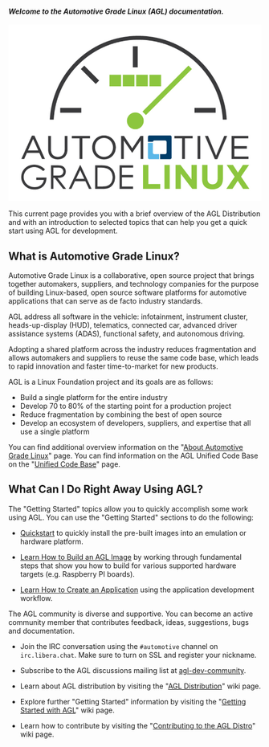 #### *Welcome to the Automotive Grade Linux (AGL) documentation.*

![AGL](img/agl.png)

This current page provides you with a brief overview of the AGL Distribution
and with an introduction to selected topics that can help
you get a quick start using AGL for development.

What is Automotive Grade Linux?
-------------------------------

Automotive Grade Linux is a collaborative, open source project
that brings together automakers, suppliers, and technology companies
for the purpose of building Linux-based, open source software platforms
for automotive applications that can serve as de facto industry
standards.

AGL address all software in the vehicle: infotainment,
instrument cluster, heads-up-display (HUD), telematics, connected car,
advanced driver assistance systems (ADAS), functional
safety, and autonomous driving.

Adopting a shared platform across the industry reduces fragmentation
and allows automakers and suppliers to reuse the same code base, which
leads to rapid innovation and faster time-to-market for new products.

AGL is a Linux Foundation project and its goals are as follows:

* Build a single platform for the entire industry
* Develop 70 to 80% of the starting point for a production project
* Reduce fragmentation by combining the best of open source
* Develop an ecosystem of developers, suppliers, and expertise
  that all use a single platform

You can find additional overview information on the
"[About Automotive Grade Linux](https://www.automotivelinux.org/about)" page.
You can find information on the AGL Unified Code Base on the
"[Unified Code Base](https://www.automotivelinux.org/software/unified-code-base)"
page.

What Can I Do Right Away Using AGL?
-----------------------------------

The "Getting Started" topics allow you to quickly accomplish some work using
AGL.
You can use the "Getting Started" sections to do the following:

* [Quickstart](./0_Getting_Started/1_Quickstart/Using_Ready_Made_Images.md) to quickly install the     pre-built images into an emulation or hardware platform.

* [Learn How to Build an AGL Image](./0_Getting_Started/2_Building_AGL_Image/0_Build_Process.md) by working
  through fundamental steps that show you how to build for various supported
  hardware targets (e.g. Raspberry PI boards).

* [Learn How to Create an Application](./3_Developer_Guides/1_Setting_Up_AGL_SDK.md) using the
  application development workflow.

The AGL community is diverse and supportive.
You can become an active community member that contributes feedback,
ideas, suggestions, bugs and documentation.

* Join the IRC conversation using the `#automotive` channel on
  `irc.libera.chat`. Make sure to turn on SSL and register your nickname.

* Subscribe to the AGL discussions mailing list at
  [agl-dev-community](https://lists.automotivelinux.org/g/agl-dev-community).

* Learn about AGL distribution by visiting the
  "[AGL Distribution](https://wiki.automotivelinux.org/agl-distro)" wiki page.

* Explore further "Getting Started" information by visiting the
  "[Getting Started with AGL](./0_Getting_Started/1_Quickstart/Using_Ready_Made_Images.md)"
  wiki page.

* Learn how to contribute by visiting the
  "[Contributing to the AGL Distro](./6_How_To_Contribute/4_Submitting_Changes.md)"
  wiki page.
